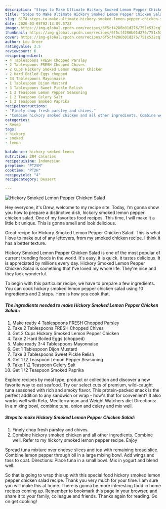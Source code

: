 ```yaml
---
description: "Steps to Make Ultimate Hickory Smoked Lemon Pepper Chicken Salad"
title: "Steps to Make Ultimate Hickory Smoked Lemon Pepper Chicken Salad"
slug: 6174-steps-to-make-ultimate-hickory-smoked-lemon-pepper-chicken-salad
date: 2020-03-05T02:13:09.572Z
image: https://img-global.cpcdn.com/recipes/6f5cf4286b01d276/751x532cq70/hickory-smoked-lemon-pepper-chicken-salad-recipe-main-photo.jpg
thumbnail: https://img-global.cpcdn.com/recipes/6f5cf4286b01d276/751x532cq70/hickory-smoked-lemon-pepper-chicken-salad-recipe-main-photo.jpg
cover: https://img-global.cpcdn.com/recipes/6f5cf4286b01d276/751x532cq70/hickory-smoked-lemon-pepper-chicken-salad-recipe-main-photo.jpg
author: Lou Greer
ratingvalue: 3.5
reviewcount: 6
recipeingredient:
- 4 Tablespoons FRESH Chopped Parsley
- 2 Tablespoons FRESH Chopped Chives
- 2 Cups Hickory Smoked Lemon Pepper Chicken
- 2 Hard Boiled Eggs chopped
- 34 Tablespoons Mayonnaise
- 1 Tablespoon Dijon Mustard
- 3 Tablespoons Sweet Pickle Relish
- 1 2 Teaspoon Lemon Pepper Seasoning
- 1 2 Teaspoon Celery Salt
- 1 2 Teaspoon Smoked Paprika
recipeinstructions:
- "Finely chop fresh parsley and chives."
- "Combine hickory smoked chicken and all other ingredients. Combine well. Refer to my hickory smoked lemon pepper recipe. Enjoy"
categories:
- Resep
tags:
- hickory
- smoked
- lemon

katakunci: hickory smoked lemon
nutrition: 284 calories
recipecuisine: Indonesian
preptime: "PT25M"
cooktime: "PT2H"
recipeyield: "4"
recipecategory: Dessert

---
```



![Hickory Smoked Lemon Pepper Chicken Salad](https://img-global.cpcdn.com/recipes/6f5cf4286b01d276/751x532cq70/hickory-smoked-lemon-pepper-chicken-salad-recipe-main-photo.jpg)

Hey everyone, it's Drew, welcome to my recipe site. Today, I'm gonna show you how to prepare a distinctive dish, hickory smoked lemon pepper chicken salad. One of my favorites food recipes. This time, I will make it a little bit unique. This is gonna smell and look delicious.

Great recipe for Hickory Smoked Lemon Pepper Chicken Salad. This is what I love to make out of any leftovers, from my smoked chicken recipe. I think it has a better texture.

Hickory Smoked Lemon Pepper Chicken Salad is one of the most popular of current trending foods in the world. It's easy, it is quick, it tastes delicious. It is appreciated by millions every day. Hickory Smoked Lemon Pepper Chicken Salad is something that I've loved my whole life. They're nice and they look wonderful.


To begin with this particular recipe, we have to prepare a few ingredients. You can cook hickory smoked lemon pepper chicken salad using 10 ingredients and 2 steps. Here is how you cook that.

##### The ingredients needed to make Hickory Smoked Lemon Pepper Chicken Salad::

1. Make ready 4 Tablespoons FRESH Chopped Parsley
1. Take 2 Tablespoons FRESH Chopped Chives
1. Get 2 Cups Hickory Smoked Lemon Pepper Chicken
1. Take 2 Hard Boiled Eggs (chopped)
1. Make ready 3-4 Tablespoons Mayonnaise
1. Get 1 Tablespoon Dijon Mustard
1. Take 3 Tablespoons Sweet Pickle Relish
1. Get 1 \2 Teaspoon Lemon Pepper Seasoning
1. Take 1 \2 Teaspoon Celery Salt
1. Get 1 \2 Teaspoon Smoked Paprika


Explore recipes by meal type, product or collection and discover a new favorite way to eat seafood. Try our select cuts of premium, wild-caught tuna seasoned with rich and smoky flavor. This protein-packed snack is the perfect addition to any sandwich or wrap - how&#39;s that for convenient? It also works well with Keto, Mediterranean and Weight Watchers diet Directions: In a mixing bowl, combine tuna, onion and celery and mix well. 

##### Steps to make Hickory Smoked Lemon Pepper Chicken Salad:

1. Finely chop fresh parsley and chives.
1. Combine hickory smoked chicken and all other ingredients. Combine well. Refer to my hickory smoked lemon pepper recipe. Enjoy


Spread tuna mixture over cheese slices and top with remaining bread slice. Combine lemon pepper through oil in a large mixing bowl. Add wings and toss to coat. Directions: Place tuna in a small bowl. Mix in yogurt and blend well. 

So that is going to wrap this up with this special food hickory smoked lemon pepper chicken salad recipe. Thank you very much for your time. I am sure you will make this at home. There is gonna be more interesting food in home recipes coming up. Remember to bookmark this page in your browser, and share it to your family, colleague and friends. Thanks again for reading. Go on get cooking!
